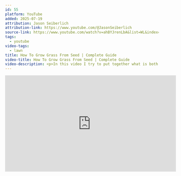 ```yaml
---
id: 55
platform: YouTube
added: 2025-07-19
attribution: Jason Seiberlich
attribution-link: https://www.youtube.com/@JasonSeiberlich
source-link: https://www.youtube.com/watch?v=ahBYJrenLbA&list=WL&index=220
tags:
  - youtube
video-tags:
  - lawn
title: How To Grow Grass From Seed | Complete Guide
video-title: How To Grow Grass From Seed | Complete Guide
video-description: <p>In this video I try to put together what is both the most complete and easiest guide for how you can ensure that you have success growing grass from seed every single time. While I give you a little homework to decide how you want to go about the various stages of this process, it really only comes down to nailing two things. </p><p>Get the seed bed loose and well prepared. Keep the ground wet. </p><p>That&#39;s all you need to know.</p>
---
```

<iframe width="560" height="315" src="https://www.youtube-nocookie.com/embed/ahBYJrenLbA?si=HMHTSb7PnGanJrPW" title="YouTube video player" frameborder="0" allow="accelerometer; autoplay; clipboard-write; encrypted-media; gyroscope; picture-in-picture; web-share" referrerpolicy="strict-origin-when-cross-origin" allowfullscreen></iframe>